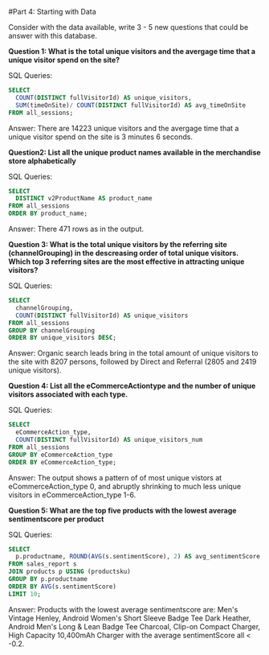 #Part 4: Starting with Data

Consider with the data available, write 3 - 5 new questions that could be answer with this database.

**Question 1: What is the total unique visitors and the avergage time that a unique visitor spend on the site?**

SQL Queries:

```SQL
SELECT
  COUNT(DISTINCT fullVisitorId) AS unique_visitors,
  SUM(timeOnSite)/ COUNT(DISTINCT fullVisitorId) AS avg_timeOnSite
FROM all_sessions;
```


Answer: There are 14223 unique visitors and the avergage time that a unique visitor spend on the site is 3 minutes 6 seconds.


**Question2: List all the unique product names available in the merchandise store alphabetically**

SQL Queries:

```SQL
SELECT
  DISTINCT v2ProductName AS product_name
FROM all_sessions
ORDER BY product_name;
```

Answer: There 471 rows as in the output.


**Question 3: What is the total unique visitors by the referring site (channelGrouping) in the descreasing order of total unique visitors. Which top 3 referring sites are the most effective in attracting unique visitors?** 

SQL Queries:

```SQL
SELECT
  channelGrouping,
  COUNT(DISTINCT fullVisitorId) AS unique_visitors
FROM all_sessions
GROUP BY channelGrouping
ORDER BY unique_visitors DESC;
```


Answer: Organic search leads bring in the total amount of unique visitors to the site with 8207 persons, followed by Direct and Referral
(2805 and 2419 unique visitors).


**Question 4: List all the eCommerceActiontype and the number of unique visitors associated with each type.**

SQL Queries:

```SQL
SELECT
  eCommerceAction_type,
  COUNT(DISTINCT fullVisitorId) AS unique_visitors_num
FROM all_sessions
GROUP BY eCommerceAction_type
ORDER BY eCommerceAction_type;
```

Answer: The output shows a pattern of of most unique vistors at eCommerceAction_type 0, and abruptly shrinking to much less unique visitors in eCommerceAction_type 1-6.


**Question 5: What are the top five products with the lowest average sentimentscore per product**

SQL Queries:

```SQL
SELECT
  p.productname, ROUND(AVG(s.sentimentScore), 2) AS avg_sentimentScore
FROM sales_report s
JOIN products p USING (productsku)
GROUP BY p.productname
ORDER BY AVG(s.sentimentScore)
LIMIT 10;
```

Answer: Products with the lowest average sentimentscore are: Men's Vintage Henley, Android Women's Short Sleeve Badge Tee Dark Heather, Android Men's Long & Lean Badge Tee Charcoal, Clip-on Compact Charger, High Capacity 10,400mAh Charger with the average sentimentScore all < -0.2.
